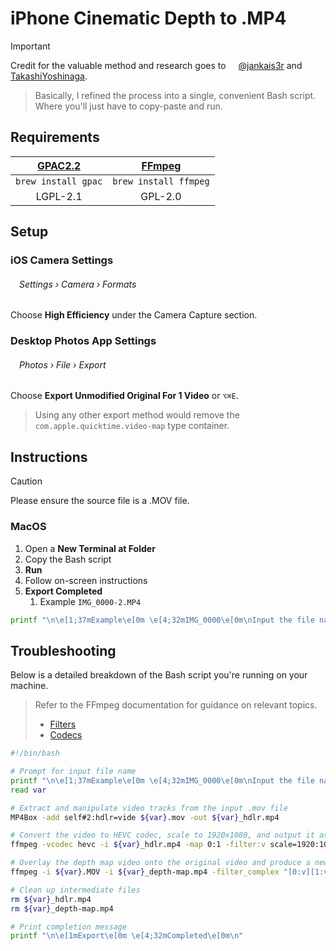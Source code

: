 # iPhone Cinematic Depth to .MP4

> [!IMPORTANT]
> Credit for the valuable method and research goes to <img style="height:12px;vertical-align:middle;" src="https://about.x.com/content/dam/about-twitter/x/brand-toolkit/logo-white.png.twimg.1920.png" alt=""> [@jankais3r](https://x.com/jankais3r/status/1442466943697489923) and [TakashiYoshinaga](https://github.com/TakashiYoshinaga/iPhoneCinematicDepthTo3D).

> Basically, I refined the process into a single, convenient Bash script. Where you'll just have to copy-paste and run.

## Requirements

| [GPAC2.2](https://gpac.io) | [FFmpeg](https://ffmpeg.org) |
| :-: | :-: |
| `brew install gpac` | `brew install ffmpeg` |
| LGPL-2.1 | GPL-2.0 |

## Setup

### iOS Camera Settings

###### <img style="height:10px;vertical-align:middle;text-align:center" src="https://help.apple.com/assets/65E21662495F1A6C8701F50A/65E21663EF8273BE1D0C2734/en_US/de26b8cef467bff3fb0e82c194a55e94.png" alt=""> Settings › Camera › Formats

Choose **High Efficiency** under the Camera Capture section.

### Desktop Photos App Settings

###### <img style="height:10px;vertical-align:middle;" src="https://help.apple.com/assets/65382CE37BB3E2BCF80ADABA/65382CE57BB3E2BCF80ADAC0/en_US/b27be11281d58d9597fabdfcc67a3060.png" alt=""> Photos › File › Export

Choose **Export Unmodified Original For 1 Video** or `⌥⌘E`.

> Using any other export method would remove the `com.apple.quicktime.video-map` type container.

## Instructions

> [!CAUTION]
> Please ensure the source file is a .MOV file.

### MacOS

1. Open a **New Terminal at Folder**
2. Copy the Bash script
3. **Run**
4. Follow on-screen instructions 
5. **Export Completed**  
    1. Example `IMG_0000-2.MP4`

```bash
printf "\n\e[1;37mExample\e[0m \e[4;32mIMG_0000\e[0m\nInput the file name → " var && read var && MP4Box -add self#2:hdlr=vide ${var}.mov -out ${var}_hdlr.mp4 && ffmpeg -vcodec hevc -i ${var}_hdlr.mp4 -map 0:1 -filter:v scale=1920:1080 ${var}_depth-map.mp4 && ffmpeg -i ${var}.MOV -i ${var}_depth-map.mp4 -filter_complex "[0:v][1:v] overlay=0:0" -an ${var}-2.MP4 && rm ${var}_hdlr.mp4 && rm ${var}_depth-map.mp4 && printf "\n\e[1mExport\e[0m \e[4;32mCompleted\e[0m\n"
```

## Troubleshooting

Below is a detailed breakdown of the Bash script you're running on your machine.

> Refer to the FFmpeg documentation for guidance on relevant topics.
> - [Filters](https://ffmpeg.org/ffmpeg-filters.html)
> - [Codecs](https://www.ffmpeg.org/ffmpeg-codecs.html)

```bash
#!/bin/bash

# Prompt for input file name
printf "\n\e[1;37mExample\e[0m \e[4;32mIMG_0000\e[0m\nInput the file name → "
read var

# Extract and manipulate video tracks from the input .mov file
MP4Box -add self#2:hdlr=vide ${var}.mov -out ${var}_hdlr.mp4

# Convert the video to HEVC codec, scale to 1920x1080, and output it as depth-map
ffmpeg -vcodec hevc -i ${var}_hdlr.mp4 -map 0:1 -filter:v scale=1920:1080 ${var}_depth-map.mp4

# Overlay the depth map video onto the original video and produce a new file
ffmpeg -i ${var}.MOV -i ${var}_depth-map.mp4 -filter_complex "[0:v][1:v] overlay=0:0" -an ${var}-2.MP4

# Clean up intermediate files
rm ${var}_hdlr.mp4
rm ${var}_depth-map.mp4

# Print completion message
printf "\n\e[1mExport\e[0m \e[4;32mCompleted\e[0m\n"

```
